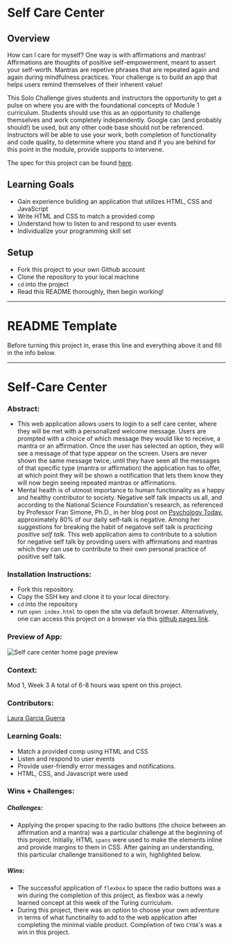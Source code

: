 # Self Care Center
## Overview
How can I care for myself? One way is with affirmations and mantras!
Affirmations are thoughts of positive self-empowerment, meant to assert your self-worth.
Mantras are repetive phrases that are repeated again and again during mindfulness practices. Your challenge is to build an app that helps users remind themselves of their inherent value!

This Solo Challenge gives students and instructors the opportunity to get a pulse on where you are with the foundational concepts of Module 1 curriculum. Students should use this as an opportunity to challenge themselves and work completely independently. Google can (and probably should!) be used, but any other code base should not be referenced. Instructors will be able to use your work, both completion of functionality and code quality, to determine where you stand and if you are behind for this point in the module, provide supports to intervene.

The spec for this project can be found [here](https://frontend.turing.io/projects/module-1/self-care-center.html). 

## Learning Goals

- Gain experience building an application that utilizes HTML, CSS and JavaScript
- Write HTML and CSS to match a provided comp
- Understand how to listen to and respond to user events
- Individualize your programming skill set

## Setup

- Fork this project to your own Github account
- Clone the repository to your local machine
- `cd` into the project
- Read this README thoroughly, then begin working!

______________________________________________________  
# README Template  
Before turning this project in, erase this line and everything above it and fill in the info below.  
______________________________________________________  

# Self-Care Center 

### Abstract:
[//]: <> (Briefly describe what you built and its features. What problem is the app solving? How does this application solve that problem?)
- This web application allows users to login to a self care center, where they will be met with a personalized welcome message. Users are prompted with a choice of which message they would like to receive, a mantra or an affirmation. Once the user has selected an option, they will see a message of that type appear on the screen. Users are never shown the same message twice, until they have seen all the messages of that specific type (mantra or affirmation) the application has to offer, at which point they will be shown a notification that lets them know they will now begin seeing repeated mantras or affirmations. 
- Mental health is of utmost importance to human functionality as a happy and healthy contributor to society. Negative self talk impacts us all, and according to the National Science Foundation's research, as referenced by Professor Fran Simone, Ph.D., in her blog post on [Psychology Today](https://www.psychologytoday.com/us/blog/family-affair/201712/negative-self-talk-dont-let-it-overwhelm-you), approximately 80% of our daily self-talk is negative. Among her suggestions for breaking the habit of negatove self talk is *practicing positive self talk*. This web application aims to contribute to a solution for negative self talk by providing users with affirmations and mantras which they can use to contribute to their own personal practice of positive self talk.

### Installation Instructions:
[//]: <> (What steps does a person have to take to get your app cloned down and running?)

- Fork this repository.
- Copy the SSH key and clone it to your local directory.
- `cd` into the repository
- run `open index.html` to open the site via default browser.
Alternatively, one can access this project on a browser via this [github pages link](https://lauraguerra1.github.io/self-care-center/).

### Preview of App:
[//]: <> (Provide ONE gif or screenshot of your application - choose the "coolest" piece of functionality to show off.)
![Self care center home page preview](https://user-images.githubusercontent.com/121131581/230789499-6d506b7c-92b0-4436-beac-cf0085a0dcda.png)

### Context:
[//]: <> (Give some context for the project here. How long did you have to work on it? How far into the Turing program are you?)
Mod 1, Week 3
A total of 6-8 hours was spent on this project. 

### Contributors:
[//]: <> (Who worked on this application? Link to their GitHubs.)
[Laura Garcia Guerra](https://github.com/lauraguerra1)

### Learning Goals:
[//]: <> (What were the learning goals of this project? What tech did you work with?)
 
- Match a provided comp using HTML and CSS
- Listen and respond to user events
- Provide user-friendly error messages and notifications. 
- HTML, CSS, and Javascript were used


### Wins + Challenges:
[//]: <> (What are 2-3 wins you have from this project? What were some challenges you faced - and how did you get over them?)
##### Challenges: 
- Applying the proper spacing to the radio buttons (the choice between an affirmation and a mantra) was a particular challenge at the beginning of this project. Initially, HTML `spans` were used to make the elements inline and provide margins to them in CSS. After gaining an understanding, this particular challenge transitioned to a win, highlighted below. 

##### Wins: 
- The successful application of `flexbox` to space the radio buttons was a win during the completion of this project, as flexbox was a newly learned concept at this week of the Turing curriculum.
- During this project, there was an option to choose your own adventure in terms of what functinality to add to the web application after completing the minimal viable product. Complwtion of two `CYOA`'s was a win in this project. 
